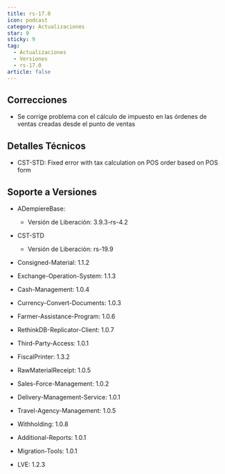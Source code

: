 ```yaml
---
title: rs-17.0
icon: podcast
category: Actualizaciones
star: 9
sticky: 9
tag:
  - Actualizaciones
  - Versiones
  - rs-17.0
article: false
---
```


## Correcciones

- Se corrige problema con el cálculo de impuesto en las órdenes de ventas creadas desde el punto de ventas

## Detalles Técnicos

- CST-STD: Fixed error with tax calculation on POS order based on POS form

## Soporte a Versiones

- ADempiereBase:

  - Versión de Liberación: 3.9.3-rs-4.2

- CST-STD

  - Versión de Liberación: rs-19.9

- Consigned-Material: 1.1.2
- Exchange-Operation-System: 1.1.3
- Cash-Management: 1.0.4
- Currency-Convert-Documents: 1.0.3
- Farmer-Assistance-Program: 1.0.6
- RethinkDB-Replicator-Client: 1.0.7
- Third-Party-Access: 1.0.1
- FiscalPrinter: 1.3.2
- RawMaterialReceipt: 1.0.5
- Sales-Force-Management: 1.0.2
- Delivery-Management-Service: 1.0.1
- Travel-Agency-Management: 1.0.5
- Withholding: 1.0.8
- Additional-Reports: 1.0.1
- Migration-Tools: 1.0.1
- LVE: 1.2.3
